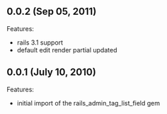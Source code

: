 ## 0.0.2 (Sep 05, 2011)

Features:

  - rails 3.1 support
  - default edit render partial updated

## 0.0.1 (July 10, 2010)

Features:

  - initial import of the rails_admin_tag_list_field gem
